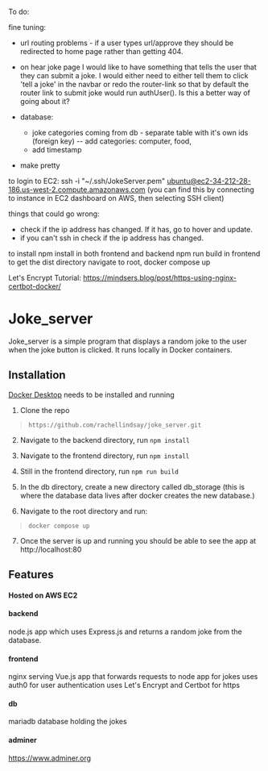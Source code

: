To do:

fine tuning:

- url routing problems - if a user types url/approve they should be redirected to home page rather than getting 404.

- on hear joke page I would like to have something that tells the user that they can submit a joke. I would either need to either tell them to click 'tell a joke' in the navbar or redo the router-link so that by default the router link to submit joke would run authUser(). Is this a better way of going about it?

- database:

  - joke categories coming from db - separate table with it's own ids (foreign key)
    -- add categories: computer, food,
  - add timestamp

- make pretty

to login to EC2:
ssh -i "~/.ssh/JokeServer.pem" ubuntu@ec2-34-212-28-186.us-west-2.compute.amazonaws.com
(you can find this by connecting to instance in EC2 dashboard on AWS, then selecting SSH client)

things that could go wrong:

- check if the ip address has changed. If it has, go to hover and update.
- if you can't ssh in check if the ip address has changed.

to install
npm install in both frontend and backend
npm run build in frontend to get the dist directory
navigate to root, docker compose up

Let's Encrypt Tutorial: https://mindsers.blog/post/https-using-nginx-certbot-docker/

# Joke_server

Joke_server is a simple program that displays a random joke to the user when the joke button is clicked. It runs locally in Docker containers.

## Installation

[Docker Desktop](https://www.docker.com/products/docker-desktop/) needs to be installed and running

1. Clone the repo

> `https://github.com/rachellindsay/joke_server.git`

2. Navigate to the backend directory, run `npm install`

3. Navigate to the frontend directory, run `npm install`

4. Still in the frontend directory, run `npm run build`

5. In the db directory, create a new directory called db_storage (this is where the database data lives after docker creates the new database.)
6. Navigate to the root directory and run:

> `docker compose up`

7. Once the server is up and running you should be able to see the app at http://localhost:80

## Features

#### Hosted on AWS EC2

#### backend

node.js app which uses Express.js and returns a random joke from the database.

#### frontend

nginx serving Vue.js app that forwards requests to node app for jokes
uses auth0 for user authentication
uses Let's Encrypt and Certbot for https

#### db

mariadb database holding the jokes

#### adminer

https://www.adminer.org
